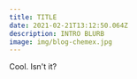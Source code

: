 ```yaml
---
title: TITLE
date: 2021-02-21T13:12:50.064Z
description: INTRO BLURB
image: img/blog-chemex.jpg
---
```

Cool. Isn't it?